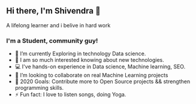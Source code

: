 ## Hi there, I'm Shivendra 👋
A lifelong learner and i belive in hard work

### I'm a Student, community guy!
- 🔭 I’m currently Exploring in technology Data science.
- 🌱 I am so much interested knowing about new technologies.
- 💻 I've hands-on experience in Data science, Machine learning, SEO.
- 👯 I’m looking to collaborate on real Machine Learning projects
- 🥅 2020 Goals: Contribute more to Open Source projects && strengthen programming skills.
- ⚡ Fun fact: I love to listen songs, doing Yoga.


